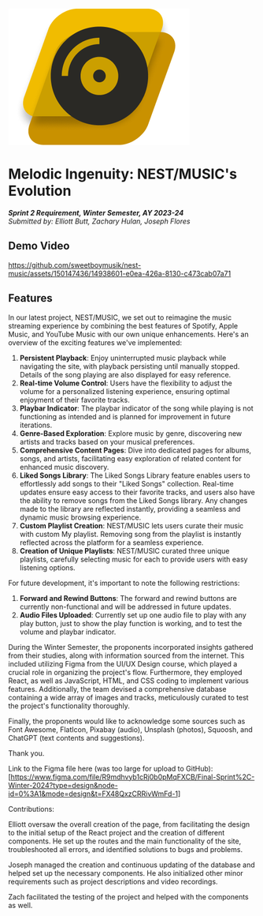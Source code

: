 ![image](https://raw.githubusercontent.com/sweetboymusik/nest-music/main/public/logo.png)

# **Melodic Ingenuity: NEST/MUSIC's Evolution**

**_Sprint 2 Requirement, Winter Semester, AY 2023-24_**  
_Submitted by: Elliott Butt, Zachary Hulan, Joseph Flores_

## Demo Video

https://github.com/sweetboymusik/nest-music/assets/150147436/14938601-e0ea-426a-8130-c473cab07a71

## Features

In our latest project, NEST/MUSIC, we set out to reimagine the music streaming experience by combining the best features of Spotify, Apple Music, and YouTube Music with our own unique enhancements. Here's an overview of the exciting features we've implemented:

1. **Persistent Playback**: Enjoy uninterrupted music playback while navigating the site, with playback persisting until manually stopped. Details of the song playing are also displayed for easy reference.
2. **Real-time Volume Control**: Users have the flexibility to adjust the volume for a personalized listening experience, ensuring optimal enjoyment of their favorite tracks.
3. **Playbar Indicator**: The playbar indicator of the song while playing is not functioning as intended and is planned for improvement in future iterations.
4. **Genre-Based Exploration**: Explore music by genre, discovering new artists and tracks based on your musical preferences.
5. **Comprehensive Content Pages**: Dive into dedicated pages for albums, songs, and artists, facilitating easy exploration of related content for enhanced music discovery.
6. **Liked Songs Library**: The Liked Songs Library feature enables users to effortlessly add songs to their "Liked Songs" collection. Real-time updates ensure easy access to their favorite tracks, and users also have the ability to remove songs from the Liked Songs library. Any changes made to the library are reflected instantly, providing a seamless and dynamic music browsing experience.
7. **Custom Playlist Creation**: NEST/MUSIC lets users curate their music with custom My playlist. Removing song from the playlist is instantly reflected across the platform for a seamless experience.
8. **Creation of Unique Playlists**: NEST/MUSIC curated three unique playlists, carefully selecting music for each to provide users with easy listening options.

For future development, it's important to note the following restrictions:

1. **Forward and Rewind Buttons**: The forward and rewind buttons are currently non-functional and will be addressed in future updates.
2. **Audio Files Uploaded**: Currently set up one audio file to play with any play button, just to show the play function is working, and to test the volume and playbar indicator.

During the Winter Semester, the proponents incorporated insights gathered from their studies, along with information sourced from the internet. This included utilizing Figma from the UI/UX Design course, which played a crucial role in organizing the project's flow. Furthermore, they employed React, as well as JavaScript, HTML, and CSS coding to implement various features. Additionally, the team devised a comprehensive database containing a wide array of images and tracks, meticulously curated to test the project's functionality thoroughly.

Finally, the proponents would like to acknowledge some sources such as Font Awesome, FlatIcon, Pixabay (audio), Unsplash (photos), Squoosh, and ChatGPT (text contents and suggestions).

Thank you.

Link to the Figma file here (was too large for upload to GitHub):
[https://www.figma.com/file/R9mdhvyb1cRj0b0pMqFXCB/Final-Sprint%2C-Winter-2024?type=design&node-id=0%3A1&mode=design&t=FX48QxzCRRivWmFd-1]

Contributions:

Elliott oversaw the overall creation of the page, from facilitating the design to the initial setup of the React project and the creation of different components. He set up the routes and the main functionality of the site, troubleshooted all errors, and identified solutions to bugs and problems.

Joseph managed the creation and continuous updating of the database and helped set up the necessary components. He also initialized other minor requirements such as project descriptions and video recordings.

Zach facilitated the testing of the project and helped with the components as well.

